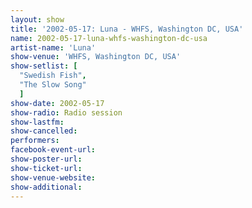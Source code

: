 ```yaml
---
layout: show
title: '2002-05-17: Luna - WHFS, Washington DC, USA'
name: 2002-05-17-luna-whfs-washington-dc-usa
artist-name: 'Luna'
show-venue: 'WHFS, Washington DC, USA'
show-setlist: [
  "Swedish Fish",
  "The Slow Song"
  ]
show-date: 2002-05-17
show-radio: Radio session
show-lastfm: 
show-cancelled: 
performers: 
facebook-event-url: 
show-poster-url: 
show-ticket-url: 
show-venue-website: 
show-additional: 
---
```


